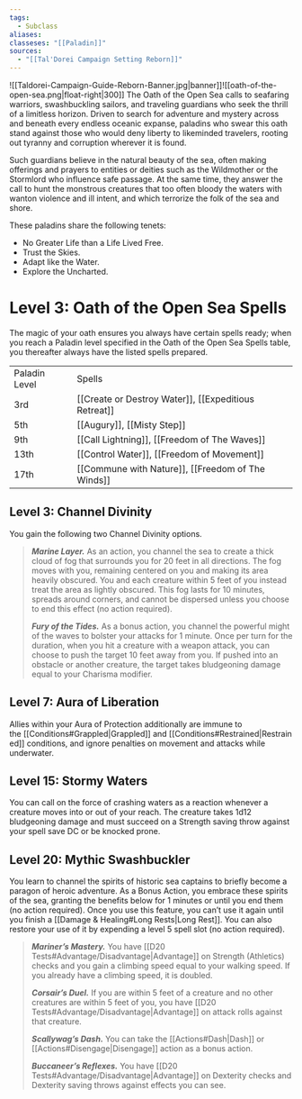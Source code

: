 ```yaml
---
tags:
  - Subclass
aliases: 
classeses: "[[Paladin]]"
sources:
  - "[[Tal'Dorei Campaign Setting Reborn]]"
---
```

![[Taldorei-Campaign-Guide-Reborn-Banner.jpg|banner]]![[oath-of-the-open-sea.png|float-right|300]]
The Oath of the Open Sea calls to seafaring warriors, swashbuckling sailors, and traveling guardians who seek the thrill of a limitless horizon. Driven to search for adventure and mystery across and beneath every endless oceanic expanse, paladins who swear this oath stand against those who would deny liberty to likeminded travelers, rooting out tyranny and corruption wherever it is found.

Such guardians believe in the natural beauty of the sea, often making offerings and prayers to entities or deities such as the Wildmother or the Stormlord who influence safe passage. At the same time, they answer the call to hunt the monstrous creatures that too often bloody the waters with wanton violence and ill intent, and which terrorize the folk of the sea and shore.

These paladins share the following tenets:
- No Greater Life than a Life Lived Free.
- Trust the Skies.
- Adapt like the Water.
- Explore the Uncharted.

# Level 3: Oath of the Open Sea Spells
The magic of your oath ensures you always have certain spells ready; when you reach a Paladin level specified in the Oath of the Open Sea Spells table, you thereafter always have the listed spells prepared.

|               |                                                        |
|:------------- | ------------------------------------------------------ |
| Paladin Level | Spells                                                 |
| 3rd           | [[Create or Destroy Water]], [[Expeditious Retreat]]   |
| 5th           | [[Augury]], [[Misty Step]]                             |
| 9th           | [[Call Lightning]], [[Freedom of The Waves]]      |
| 13th          | [[Control Water]], [[Freedom of Movement]]             |
| 17th          | [[Commune with Nature]], [[Freedom of The Winds]] |

## Level 3: Channel Divinity
You gain the following two Channel Divinity options.
>**_Marine Layer._** As an action, you channel the sea to create a thick cloud of fog that surrounds you for 20 feet in all directions. The fog moves with you, remaining centered on you and making its area heavily obscured. You and each creature within 5 feet of you instead treat the area as lightly obscured. This fog lasts for 10 minutes, spreads around corners, and cannot be dispersed unless you choose to end this effect (no action required).
>
>**_Fury of the Tides._** As a bonus action, you channel the powerful might of the waves to bolster your attacks for 1 minute. Once per turn for the duration, when you hit a creature with a weapon attack, you can choose to push the target 10 feet away from you. If pushed into an obstacle or another creature, the target takes bludgeoning damage equal to your Charisma modifier.
## Level 7: Aura of Liberation
Allies within your Aura of Protection additionally are immune to the [[Conditions#Grappled|Grappled]] and [[Conditions#Restrained|Restrained]] conditions, and ignore penalties on movement and attacks while underwater.
## Level 15: Stormy Waters
You can call on the force of crashing waters as a reaction whenever a creature moves into or out of your reach. The creature takes 1d12 bludgeoning damage and must succeed on a Strength saving throw against your spell save DC or be knocked prone.
## Level 20: Mythic Swashbuckler
You learn to channel the spirits of historic sea captains to briefly become a paragon of heroic adventure. As a Bonus Action, you embrace these spirits of the sea, granting the benefits below for 1 minutes or until you end them (no action required). Once you use this feature, you can’t use it again until you finish a [[Damage & Healing#Long Rests|Long Rest]]. You can also restore your use of it by expending a level 5 spell slot (no action required).
>**_Mariner’s Mastery._** You have [[D20 Tests#Advantage/Disadvantage|Advantage]] on Strength (Athletics) checks and you gain a climbing speed equal to your walking speed. If you already have a climbing speed, it is doubled.
>
>**_Corsair’s Duel._** If you are within 5 feet of a creature and no other creatures are within 5 feet of you, you have [[D20 Tests#Advantage/Disadvantage|Advantage]] on attack rolls against that creature.
>
>**_Scallywag’s Dash._** You can take the [[Actions#Dash|Dash]] or [[Actions#Disengage|Disengage]] action as a bonus action.
>
>_**Buccaneer’s Reflexes.**_ You have [[D20 Tests#Advantage/Disadvantage|Advantage]] on Dexterity checks and Dexterity saving throws against effects you can see.